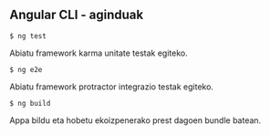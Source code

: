 ## Angular CLI - aginduak

```shell
$ ng test
```
Abiatu framework karma unitate testak egiteko.

```shell
$ ng e2e
```
Abiatu framework protractor integrazio testak egiteko.

```shell
$ ng build
```
Appa bildu eta hobetu ekoizpenerako prest dagoen bundle batean.


